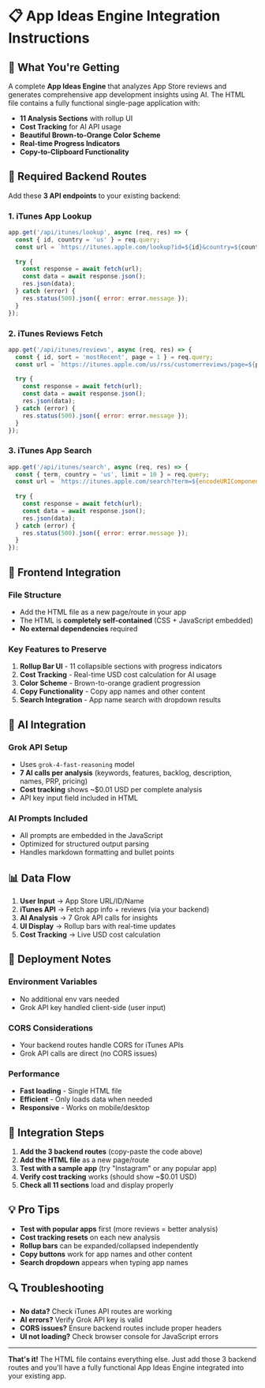 # 📋 **App Ideas Engine Integration Instructions**

## 🎯 **What You're Getting**
A complete **App Ideas Engine** that analyzes App Store reviews and generates comprehensive app development insights using AI. The HTML file contains a fully functional single-page application with:

- **11 Analysis Sections** with rollup UI
- **Cost Tracking** for AI API usage
- **Beautiful Brown-to-Orange Color Scheme**
- **Real-time Progress Indicators**
- **Copy-to-Clipboard Functionality**

## 🔧 **Required Backend Routes**

Add these **3 API endpoints** to your existing backend:

### **1. iTunes App Lookup**
```javascript
app.get('/api/itunes/lookup', async (req, res) => {
  const { id, country = 'us' } = req.query;
  const url = `https://itunes.apple.com/lookup?id=${id}&country=${country}`;
  
  try {
    const response = await fetch(url);
    const data = await response.json();
    res.json(data);
  } catch (error) {
    res.status(500).json({ error: error.message });
  }
});
```

### **2. iTunes Reviews Fetch**
```javascript
app.get('/api/itunes/reviews', async (req, res) => {
  const { id, sort = 'mostRecent', page = 1 } = req.query;
  const url = `https://itunes.apple.com/us/rss/customerreviews/page=${page}/sortBy=${sort}/id=${id}/json`;
  
  try {
    const response = await fetch(url);
    const data = await response.json();
    res.json(data);
  } catch (error) {
    res.status(500).json({ error: error.message });
  }
});
```

### **3. iTunes App Search**
```javascript
app.get('/api/itunes/search', async (req, res) => {
  const { term, country = 'us', limit = 10 } = req.query;
  const url = `https://itunes.apple.com/search?term=${encodeURIComponent(term)}&country=${country}&entity=software&limit=${limit}`;
  
  try {
    const response = await fetch(url);
    const data = await response.json();
    res.json(data);
  } catch (error) {
    res.status(500).json({ error: error.message });
  }
});
```

## 🎨 **Frontend Integration**

### **File Structure**
- Add the HTML file as a new page/route in your app
- The HTML is **completely self-contained** (CSS + JavaScript embedded)
- **No external dependencies** required

### **Key Features to Preserve**
1. **Rollup Bar UI** - 11 collapsible sections with progress indicators
2. **Cost Tracking** - Real-time USD cost calculation for AI usage
3. **Color Scheme** - Brown-to-orange gradient progression
4. **Copy Functionality** - Copy app names and other content
5. **Search Integration** - App name search with dropdown results

## 🤖 **AI Integration**

### **Grok API Setup**
- Uses `grok-4-fast-reasoning` model
- **7 AI calls per analysis** (keywords, features, backlog, description, names, PRP, pricing)
- **Cost tracking** shows ~$0.01 USD per complete analysis
- API key input field included in HTML

### **AI Prompts Included**
- All prompts are embedded in the JavaScript
- Optimized for structured output parsing
- Handles markdown formatting and bullet points

## 📊 **Data Flow**

1. **User Input** → App Store URL/ID/Name
2. **iTunes API** → Fetch app info + reviews (via your backend)
3. **AI Analysis** → 7 Grok API calls for insights
4. **UI Display** → Rollup bars with real-time updates
5. **Cost Tracking** → Live USD cost calculation

## 🚀 **Deployment Notes**

### **Environment Variables**
- No additional env vars needed
- Grok API key handled client-side (user input)

### **CORS Considerations**
- Your backend routes handle CORS for iTunes APIs
- Grok API calls are direct (no CORS issues)

### **Performance**
- **Fast loading** - Single HTML file
- **Efficient** - Only loads data when needed
- **Responsive** - Works on mobile/desktop

## 🎯 **Integration Steps**

1. **Add the 3 backend routes** (copy-paste the code above)
2. **Add the HTML file** as a new page/route
3. **Test with a sample app** (try "Instagram" or any popular app)
4. **Verify cost tracking** works (should show ~$0.01 USD)
5. **Check all 11 sections** load and display properly

## 💡 **Pro Tips**

- **Test with popular apps** first (more reviews = better analysis)
- **Cost tracking resets** on each new analysis
- **Rollup bars** can be expanded/collapsed independently
- **Copy buttons** work for app names and other content
- **Search dropdown** appears when typing app names

## 🔍 **Troubleshooting**

- **No data?** Check iTunes API routes are working
- **AI errors?** Verify Grok API key is valid
- **CORS issues?** Ensure backend routes include proper headers
- **UI not loading?** Check browser console for JavaScript errors

---

**That's it!** The HTML file contains everything else. Just add those 3 backend routes and you'll have a fully functional App Ideas Engine integrated into your existing app.
